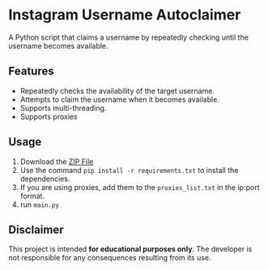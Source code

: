 # Instagram Username Autoclaimer

A Python script that claims a username by repeatedly checking until the username becomes available.

## Features
- Repeatedly checks the availability of the target username.
- Attempts to claim the username when it becomes available.
- Supports multi-threading.
- Supports proxies

## Usage
1. Download the [ZIP File](https://github.com/qxxa/instaclaimer/archive/refs/heads/main.zip)
2. Use the command `pip install -r requirements.txt` to install the dependencies.
3. If you are using proxies, add them to the `proxies_list.txt` in the ip:port format.
4. run `main.py` 

## Disclaimer

This project is intended **for educational purposes only**. The developer is not responsible for any consequences resulting from its use.
